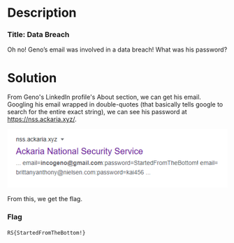 # Description

### Title: Data Breach

Oh no! Geno’s email was involved in a data breach! What was his password?

# Solution

From Geno's LinkedIn profile's About section, we can get his email. Googling his email wrapped in double-quotes (that basically tells google to search for the entire exact string), we can see his password at https://nss.ackaria.xyz/.

![black-tul1p](/RITSEC-2021/OSINT/Data%20Breach/solve/password.png)

From this, we get the flag.

### Flag

`RS{StartedFromTheBottom!}`
